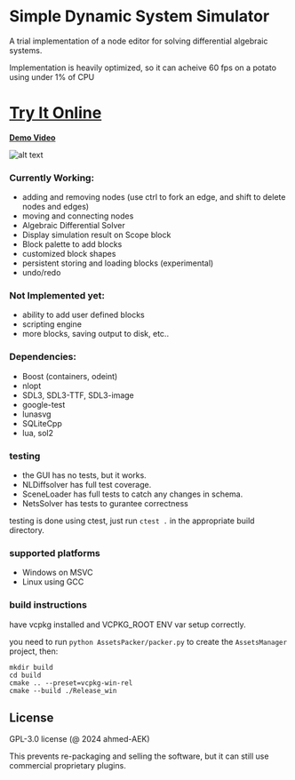 # Simple Dynamic System Simulator
A trial implementation of a node editor for solving differential algebraic systems.

Implementation is heavily optimized, so it can acheive 60 fps on a potato using under 1% of CPU
# [Try It Online](https://ahmed-aek.github.io/DynamicSimulator-Online/)

**[Demo Video](https://youtu.be/xRRwlTSGhQI)**

![alt text](https://github.com/ahmed-AEK/dummy_NodeEditor/blob/main/preview.png?raw=true)

### Currently Working:
- adding and removing nodes (use ctrl to fork an edge, and shift to delete nodes and edges)
- moving and connecting nodes
- Algebraic Differential Solver
- Display simulation result on Scope block
- Block palette to add blocks
- customized block shapes
- persistent storing and loading blocks (experimental)
- undo/redo

### Not Implemented yet:
- ability to add user defined blocks
- scripting engine
- more blocks, saving output to disk, etc..


### Dependencies:
- Boost (containers, odeint)
- nlopt
- SDL3, SDL3-TTF, SDL3-image
- google-test
- lunasvg
- SQLiteCpp
- lua, sol2

### testing

- the GUI has no tests, but it works.
- NLDiffsolver has full test coverage. 
- SceneLoader has full tests to catch any changes in schema.
- NetsSolver has tests to gurantee correctness

testing is done using ctest, just run `ctest .` in the appropriate build directory.

### supported platforms
- Windows on MSVC
- Linux using GCC

### build instructions

have vcpkg installed and VCPKG_ROOT ENV var setup correctly.

you need to run `python AssetsPacker/packer.py` to create the `AssetsManager` project, then:

```
mkdir build
cd build
cmake .. --preset=vcpkg-win-rel
cmake --build ./Release_win
```

License
-----------
GPL-3.0 license (@ 2024 ahmed-AEK)

This prevents re-packaging and selling the software, but it can still use commercial proprietary plugins.

[def]: https://dynamicsimulator-beta.static.domains/